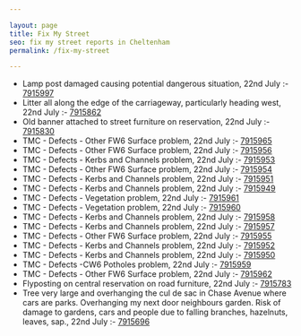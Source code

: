 ```yaml
---

layout: page
title: Fix My Street
seo: fix my street reports in Cheltenham
permalink: /fix-my-street

---
```


<!-- fix_marker starts -->

- Lamp post damaged causing potential dangerous situation, 22nd July :- [7915997](https://www.fixmystreet.com/report/7915997)
- Litter all along the edge of the carriageway, particularly heading west, 22nd July :- [7915862](https://www.fixmystreet.com/report/7915862)
- Old banner attached to street furniture on reservation, 22nd July :- [7915830](https://www.fixmystreet.com/report/7915830)
- TMC - Defects - Other FW6  Surface problem, 22nd July :- [7915965](https://www.fixmystreet.com/report/7915965)
- TMC - Defects - Other FW6  Surface problem, 22nd July :- [7915956](https://www.fixmystreet.com/report/7915956)
- TMC - Defects - Kerbs and Channels problem, 22nd July :- [7915953](https://www.fixmystreet.com/report/7915953)
- TMC - Defects - Other FW6  Surface problem, 22nd July :- [7915954](https://www.fixmystreet.com/report/7915954)
- TMC - Defects - Kerbs and Channels problem, 22nd July :- [7915951](https://www.fixmystreet.com/report/7915951)
- TMC - Defects - Kerbs and Channels problem, 22nd July :- [7915949](https://www.fixmystreet.com/report/7915949)
- TMC - Defects - Vegetation problem, 22nd July :- [7915961](https://www.fixmystreet.com/report/7915961)
- TMC - Defects - Vegetation problem, 22nd July :- [7915960](https://www.fixmystreet.com/report/7915960)
- TMC - Defects - Kerbs and Channels problem, 22nd July :- [7915958](https://www.fixmystreet.com/report/7915958)
- TMC - Defects - Kerbs and Channels problem, 22nd July :- [7915957](https://www.fixmystreet.com/report/7915957)
- TMC - Defects - Other FW6  Surface problem, 22nd July :- [7915955](https://www.fixmystreet.com/report/7915955)
- TMC - Defects - Kerbs and Channels problem, 22nd July :- [7915952](https://www.fixmystreet.com/report/7915952)
- TMC - Defects - Kerbs and Channels problem, 22nd July :- [7915950](https://www.fixmystreet.com/report/7915950)
- TMC - Defects -CW6 Potholes  problem, 22nd July :- [7915959](https://www.fixmystreet.com/report/7915959)
- TMC - Defects - Other FW6  Surface problem, 22nd July :- [7915962](https://www.fixmystreet.com/report/7915962)
- Flyposting on central reservation on road furniture, 22nd July :- [7915783](https://www.fixmystreet.com/report/7915783)
- Tree very large and overhanging the cul de sac in Chase Avenue where cars are parks. Overhanging my next door neighbours garden. Risk of damage to gardens, cars and people due to falling branches, hazelnuts, leaves, sap., 22nd July :- [7915696](https://www.fixmystreet.com/report/7915696)

<!-- fix_marker ends -->